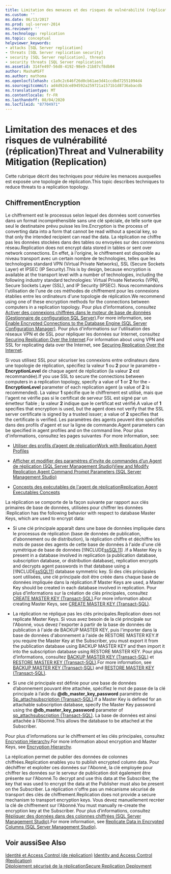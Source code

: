 ```yaml
---
title: Limitation des menaces et des risques de vulnérabilité (réplication) | Microsoft Docs
ms.custom: ''
ms.date: 06/13/2017
ms.prod: sql-server-2014
ms.reviewer: ''
ms.technology: replication
ms.topic: conceptual
helpviewer_keywords:
- attacks [SQL Server replication]
- threats [SQL Server replication security]
- security [SQL Server replication], threats
- security threats [SQL Server replication]
ms.assetid: 314fe497-56d8-4192-98e9-21b87cf8db04
author: MashaMSFT
ms.author: mathoma
ms.openlocfilehash: c1a9c2c646f26d0cb61ae3d41ccdbd72551094d4
ms.sourcegitcommit: ad4d92dce894592a259721a1571b1d8736abacdb
ms.translationtype: MT
ms.contentlocale: fr-FR
ms.lasthandoff: 08/04/2020
ms.locfileid: "87704971"
---
```

# <a name="threat-and-vulnerability-mitigation-replication"></a><span data-ttu-id="51859-102">Limitation des menaces et des risques de vulnérabilité (réplication)</span><span class="sxs-lookup"><span data-stu-id="51859-102">Threat and Vulnerability Mitigation (Replication)</span></span>
  <span data-ttu-id="51859-103">Cette rubrique décrit des techniques pour réduire les menaces auxquelles est exposée une topologie de réplication.</span><span class="sxs-lookup"><span data-stu-id="51859-103">This topic describes techniques to reduce threats to a replication topology.</span></span>  
  
## <a name="encryption"></a><span data-ttu-id="51859-104">Chiffrement</span><span class="sxs-lookup"><span data-stu-id="51859-104">Encryption</span></span>  
 <span data-ttu-id="51859-105">Le chiffrement est le processus selon lequel des données sont converties dans un format incompréhensible sans une clé spéciale, de telle sorte que seul le destinataire prévu puisse les lire.</span><span class="sxs-lookup"><span data-stu-id="51859-105">Encryption is the process of converting data into a form that cannot be read without a special key, so that only the intended recipient can read the data.</span></span> <span data-ttu-id="51859-106">La réplication ne chiffre pas les données stockées dans des tables ou envoyées sur des connexions réseau.</span><span class="sxs-lookup"><span data-stu-id="51859-106">Replication does not encrypt data stored in tables or sent over network connections.</span></span> <span data-ttu-id="51859-107">En effet, à l'origine, le chiffrement est disponible au niveau transport avec un certain nombre de technologies, telles que les technologies standard VPN (Virtual Private Networks), SSL (Secure Sockets Layer) et IPSEC (IP Security).</span><span class="sxs-lookup"><span data-stu-id="51859-107">This is by design, because encryption is available at the transport level with a number of technologies, including the following industry standard technologies: Virtual Private Networks (VPN), Secure Sockets Layer (SSL), and IP Security (IPSEC).</span></span> <span data-ttu-id="51859-108">Nous recommandons l'utilisation de l'une de ces méthodes de chiffrement pour les connexions établies entre les ordinateurs d'une topologie de réplication.</span><span class="sxs-lookup"><span data-stu-id="51859-108">We recommend using one of these encryption methods for the connections between computers in a replication topology.</span></span> <span data-ttu-id="51859-109">Pour plus d’informations, consultez [Activer des connexions chiffrées dans le moteur de base de données &#40;Gestionnaire de configuration SQL Server&#41;](../../../database-engine/configure-windows/enable-encrypted-connections-to-the-database-engine.md).</span><span class="sxs-lookup"><span data-stu-id="51859-109">For more information, see [Enable Encrypted Connections to the Database Engine &#40;SQL Server Configuration Manager&#41;](../../../database-engine/configure-windows/enable-encrypted-connections-to-the-database-engine.md).</span></span> <span data-ttu-id="51859-110">Pour plus d'informations sur l'utilisation des réseaux VPN et de SSL pour répliquer les données sur Internet, consultez [Securing Replication Over the Internet](securing-replication-over-the-internet.md).</span><span class="sxs-lookup"><span data-stu-id="51859-110">For information about using VPN and SSL for replicating data over the Internet, see [Securing Replication Over the Internet](securing-replication-over-the-internet.md).</span></span>  
  
 <span data-ttu-id="51859-111">Si vous utilisez SSL pour sécuriser les connexions entre ordinateurs dans une topologie de réplication, spécifiez la valeur **1** ou **2** pour le paramètre **-EncryptionLevel** de chaque agent de réplication (la valeur **2** est recommandée).</span><span class="sxs-lookup"><span data-stu-id="51859-111">If you use SSL to secure the connections between computers in a replication topology, specify a value of **1** or **2** for the **-EncryptionLevel** parameter of each replication agent (a value of **2** is recommended).</span></span> <span data-ttu-id="51859-112">La valeur **1** spécifie que le chiffrement est utilisé, mais que l'agent ne vérifie pas si le certificat de serveur SSL est signé par un émetteur fiable ; la valeur **2** indique que le certificat est vérifié.</span><span class="sxs-lookup"><span data-stu-id="51859-112">A value of **1** specifies that encryption is used, but the agent does not verify that the SSL server certificate is signed by a trusted issuer; a value of **2** specifies that the certificate is verified.</span></span> <span data-ttu-id="51859-113">Les paramètres des agents peuvent être spécifiés dans des profils d'agent et sur la ligne de commande.</span><span class="sxs-lookup"><span data-stu-id="51859-113">Agent parameters can be specified in agent profiles and on the command line.</span></span> <span data-ttu-id="51859-114">Pour plus d'informations, consultez les pages suivantes :</span><span class="sxs-lookup"><span data-stu-id="51859-114">For more information, see:</span></span>  
  
-   [<span data-ttu-id="51859-115">Utiliser des profils d’agent de réplication</span><span class="sxs-lookup"><span data-stu-id="51859-115">Work with Replication Agent Profiles</span></span>](../agents/replication-agent-profiles.md)  
  
-   [<span data-ttu-id="51859-116">Afficher et modifier des paramètres d’invite de commandes d’un Agent de réplication &#40;SQL Server Management Studio&#41;</span><span class="sxs-lookup"><span data-stu-id="51859-116">View and Modify Replication Agent Command Prompt Parameters &#40;SQL Server Management Studio&#41;</span></span>](../agents/view-and-modify-replication-agent-command-prompt-parameters.md)  
  
-   [<span data-ttu-id="51859-117">Concepts des exécutables de l'agent de réplication</span><span class="sxs-lookup"><span data-stu-id="51859-117">Replication Agent Executables Concepts</span></span>](../concepts/replication-agent-executables-concepts.md)  
  
 <span data-ttu-id="51859-118">La réplication se comporte de la façon suivante par rapport aux clés primaires de base de données, utilisées pour chiffrer les données :</span><span class="sxs-lookup"><span data-stu-id="51859-118">Replication has the following behavior with respect to database Master Keys, which are used to encrypt data:</span></span>  
  
-   <span data-ttu-id="51859-119">Si une clé principale apparaît dans une base de données impliquée dans le processus de réplication (base de données de publication, d'abonnement ou de distribution), la réplication chiffre et déchiffre les mots de passe des agents de cette base de données à l'aide d'une clé symétrique de base de données [!INCLUDE[ssSQL11](../../../includes/sssql11-md.md)] .</span><span class="sxs-lookup"><span data-stu-id="51859-119">If a Master Key is present in a database involved in replication (a publication database, subscription database, or distribution database), replication encrypts and decrypts agent passwords in that database using a [!INCLUDE[ssSQL11](../../../includes/sssql11-md.md)] database symmetric key.</span></span> <span data-ttu-id="51859-120">Si des clés principales sont utilisées, une clé principale doit être créée dans chaque base de données impliquée dans la réplication.</span><span class="sxs-lookup"><span data-stu-id="51859-120">If Master Keys are used, a Master Key should be created in each database involved in replication.</span></span> <span data-ttu-id="51859-121">Pour plus d’informations sur la création de clés principales, consultez [CREATE MASTER KEY &#40;Transact-SQL&#41;](/sql/t-sql/statements/create-master-key-transact-sql).</span><span class="sxs-lookup"><span data-stu-id="51859-121">For more information about creating Master Keys, see [CREATE MASTER KEY &#40;Transact-SQL&#41;](/sql/t-sql/statements/create-master-key-transact-sql).</span></span>  
  
-   <span data-ttu-id="51859-122">La réplication ne réplique pas les clés principales.</span><span class="sxs-lookup"><span data-stu-id="51859-122">Replication does not replicate Master Keys.</span></span> <span data-ttu-id="51859-123">Si vous avez besoin de la clé principale sur l'Abonné, vous devez l'exporter à partir de la base de données de publication à l'aide de BACKUP MASTER KEY, puis l'importer dans la base de données d'abonnement à l'aide de RESTORE MASTER KEY.</span><span class="sxs-lookup"><span data-stu-id="51859-123">If you require the Master Key at the Subscriber, you must export it from the publication database using BACKUP MASTER KEY and then import it into the subscription database using RESTORE MASTER KEY.</span></span> <span data-ttu-id="51859-124">Pour plus d’informations, consultez [BACKUP MASTER KEY &#40;Transact-SQL&#41;](/sql/t-sql/statements/backup-master-key-transact-sql) et [RESTORE MASTER KEY &#40;Transact-SQL&#41;](/sql/t-sql/statements/restore-master-key-transact-sql).</span><span class="sxs-lookup"><span data-stu-id="51859-124">For more information, see [BACKUP MASTER KEY &#40;Transact-SQL&#41;](/sql/t-sql/statements/backup-master-key-transact-sql) and [RESTORE MASTER KEY &#40;Transact-SQL&#41;](/sql/t-sql/statements/restore-master-key-transact-sql).</span></span>  
  
-   <span data-ttu-id="51859-125">Si une clé principale est définie pour une base de données d’abonnement pouvant être attachée, spécifiez le mot de passe de la clé principale à l’aide du **@db_master_key_password** paramètre de [Sp_attachsubscription &#40;Transact-SQL&#41;](/sql/relational-databases/system-stored-procedures/sp-attachsubscription-transact-sql).</span><span class="sxs-lookup"><span data-stu-id="51859-125">If a Master Key is defined for an attachable subscription database, specify the Master Key password using the **@db_master_key_password** parameter of [sp_attachsubscription &#40;Transact-SQL&#41;](/sql/relational-databases/system-stored-procedures/sp-attachsubscription-transact-sql).</span></span> <span data-ttu-id="51859-126">La base de données est ainsi attachée à l'Abonné.</span><span class="sxs-lookup"><span data-stu-id="51859-126">This allows the database to be attached at the Subscriber.</span></span>  
  
 <span data-ttu-id="51859-127">Pour plus d'informations sur le chiffrement et les clés principales, consultez [Encryption Hierarchy](../../security/encryption/encryption-hierarchy.md).</span><span class="sxs-lookup"><span data-stu-id="51859-127">For more information about encryption and Master Keys, see [Encryption Hierarchy](../../security/encryption/encryption-hierarchy.md).</span></span>  
  
 <span data-ttu-id="51859-128">La réplication permet de publier des données de colonnes chiffrées.</span><span class="sxs-lookup"><span data-stu-id="51859-128">Replication enables you to publish encrypted column data.</span></span> <span data-ttu-id="51859-129">Pour déchiffrer et exploiter ces données sur l'Abonné, la clé employée pour chiffrer les données sur le serveur de publication doit également être présente sur l'Abonné.</span><span class="sxs-lookup"><span data-stu-id="51859-129">To decrypt and use this data at the Subscriber, the key that was used to encrypt the data at the Publisher must also be present on the Subscriber.</span></span> <span data-ttu-id="51859-130">La réplication n'offre pas un mécanisme sécurisé de transport des clés de chiffrement.</span><span class="sxs-lookup"><span data-stu-id="51859-130">Replication does not provide a secure mechanism to transport encryption keys.</span></span> <span data-ttu-id="51859-131">Vous devez manuellement recréer la clé de chiffrement sur l'Abonné.</span><span class="sxs-lookup"><span data-stu-id="51859-131">You must manually re-create the encryption key at the Subscriber.</span></span> <span data-ttu-id="51859-132">Pour plus d’informations, consultez [Répliquer des données dans des colonnes chiffrées &#40;SQL Server Management Studio&#41;](replicate-data-in-encrypted-columns-sql-server-management-studio.md).</span><span class="sxs-lookup"><span data-stu-id="51859-132">For more information, see [Replicate Data in Encrypted Columns &#40;SQL Server Management Studio&#41;](replicate-data-in-encrypted-columns-sql-server-management-studio.md).</span></span>  
  
## <a name="see-also"></a><span data-ttu-id="51859-133">Voir aussi</span><span class="sxs-lookup"><span data-stu-id="51859-133">See Also</span></span>  
 <span data-ttu-id="51859-134">[Identité et Access Control &#40;de réplication&#41;](identity-and-access-control-replication.md) </span><span class="sxs-lookup"><span data-stu-id="51859-134">[Identity and Access Control &#40;Replication&#41;](identity-and-access-control-replication.md) </span></span>  
 [<span data-ttu-id="51859-135">Déploiement sécurisé de la réplication</span><span class="sxs-lookup"><span data-stu-id="51859-135">Secure Replication Deployment</span></span>](view-and-modify-replication-security-settings.md)  
  
  
